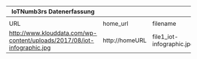 |IoTNumb3rs Datenerfassung|||||||||||
| ---- | ---- | ---- | ---- | ---- | ---- | ---- | ---- | ---- | ---- | ---- |
||||||||||||
|URL|home_url|filename|device_class|device_count|market_class|market_volume|prognosis_year|publication_year|authorship_class|Dropbox folder|
|http://www.klouddata.com/wp-content/uploads/2017/08/iot-infographic.jpg|http://homeURL|file1_iot-infographic.jpg||||||||testuser/20181104-2106|

